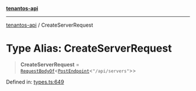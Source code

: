 [**tenantos-api**](../README.md)

***

[tenantos-api](../globals.md) / CreateServerRequest

# Type Alias: CreateServerRequest

> **CreateServerRequest** = [`RequestBodyOf`](RequestBodyOf.md)\<[`PostEndpoint`](PostEndpoint.md)\<`"/api/servers"`\>\>

Defined in: [types.ts:649](https://github.com/shadmanZero/tenantos-api/blob/fe61944d7cb3ee6cc3061a8309e45287291cb501/src/types.ts#L649)
